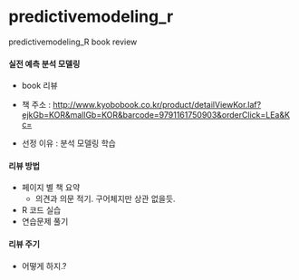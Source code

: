 # predictivemodeling_r
predictivemodeling_R book review


#### 실전 예측 분석 모델링 

- book 리뷰
- 책 주소 : http://www.kyobobook.co.kr/product/detailViewKor.laf?ejkGb=KOR&mallGb=KOR&barcode=9791161750903&orderClick=LEa&Kc=

- 선정 이유 : 분석 모델링 학습



#### 리뷰 방법

- 페이지 별 책 요약
  - 의견과 의문 적기. 구어체지만 상관 없을듯.
- R 코드 실습
- 연습문제 풀기

#### 리뷰 주기

- 어떻게 하지.?
